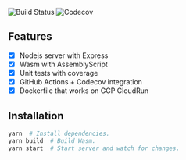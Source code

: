 ![Build Status](https://github.com/ChrisAntaki/nodejs-server-template/workflows/CI/badge.svg)
![Codecov](https://codecov.io/gh/ChrisAntaki/nodejs-server-template/branch/master/graph/badge.svg)

## Features
- [x] Nodejs server with Express
- [x] Wasm with AssemblyScript
- [x] Unit tests with coverage
- [x] GitHub Actions + Codecov integration
- [x] Dockerfile that works on GCP CloudRun

## Installation
```sh
yarn  # Install dependencies.
yarn build  # Build Wasm.
yarn start  # Start server and watch for changes.
```
